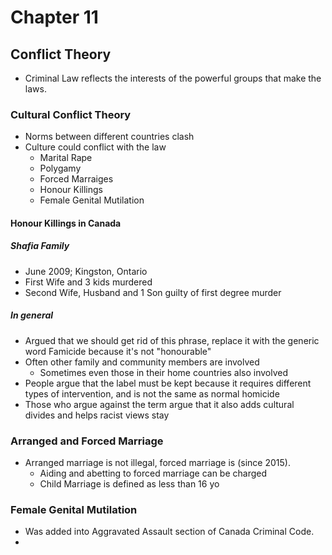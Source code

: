 # Chapter 11

## Conflict Theory

- Criminal Law reflects the interests of the powerful groups that make the laws.

### Cultural Conflict Theory

- Norms between different countries clash
- Culture could conflict with the law
  - Marital Rape
  - Polygamy
  - Forced Marraiges
  - Honour Killings
  - Female Genital Mutilation

#### Honour Killings in Canada

##### Shafia Family

- June 2009; Kingston, Ontario
- First Wife and 3 kids murdered
- Second Wife, Husband and 1 Son guilty of first degree murder

##### In general

- Argued that we should get rid of this phrase, replace it with the generic word Famicide because it's not "honourable"
- Often other family and community members are involved
  - Sometimes even those in their home countries also involved
- People argue that the label must be kept because it requires different types of intervention, and is not the same as normal homicide
- Those who argue against the term argue that it also adds cultural divides and helps racist views stay

### Arranged and Forced Marriage

- Arranged marriage is not illegal, forced marriage is (since 2015).
  - Aiding and abetting to forced marriage can be charged
  - Child Marriage is defined as less than 16 yo

### Female Genital Mutilation

- Was added into Aggravated Assault section of Canada Criminal Code.
- 